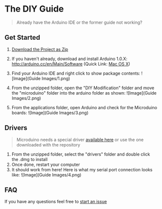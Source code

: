 # The DIY Guide
> Already have the Arduino IDE or the former guide not working?

## Get Started
1. [Download the Project as Zip](https://github.com/KyleKing/Microduino-IDE/archive/master.zip)
2. If you haven't already, download and install Arduino 1.0.X: http://arduino.cc/en/Main/Software (Quick Link: [Mac OS X](http://arduino.cc/download.php?f=/arduino-1.0.6-macosx.zip))
3. Find your Arduino IDE and right click to show package contents:
   ![Image](Guide Images/1.png)

4. From the unzipped folder, open the "DIY Modification" folder and move the "microduino" folder into the arduino folder as shown: ![Image](Guide Images/2.png)
5. From the applications folder, open Arduino and check for the Microduino boards: ![Image](Guide Images/3.png)

## Drivers
> Microduino needs a special driver [available here](http://www.ftdichip.com/Drivers/VCP.htm) or use the one downloaded with the repository

1. From the unzipped folder, select the "drivers" folder and double click the .dmg to install
2. Once done, restart your computer
3. It should work from here! Here is what my serial port connection looks like: ![Image](Guide Images/4.png)

## FAQ
If you have any questions feel free to [start an issue](https://github.com/KyleKing/Microduino-IDE/issues)
